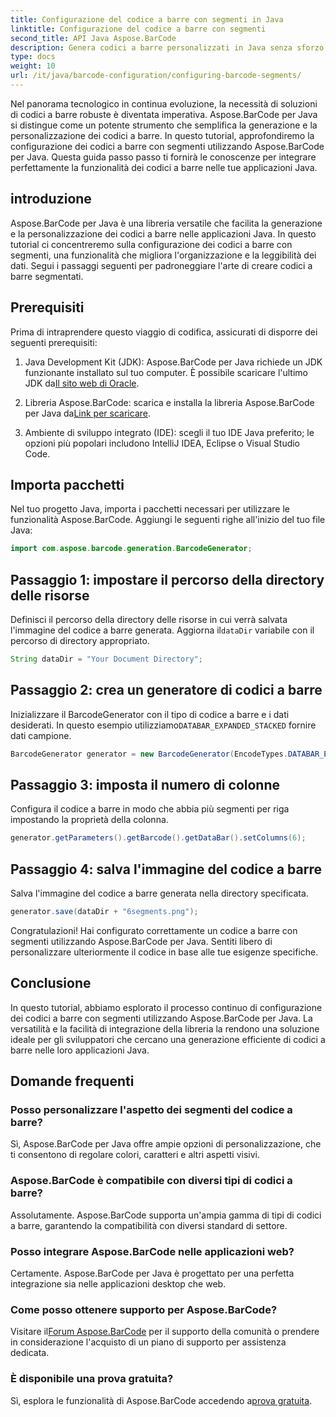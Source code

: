 ```yaml
---
title: Configurazione del codice a barre con segmenti in Java
linktitle: Configurazione del codice a barre con segmenti
second_title: API Java Aspose.BarCode
description: Genera codici a barre personalizzati in Java senza sforzo con Aspose.BarCode. Versatile, efficiente e facile per gli sviluppatori.
type: docs
weight: 10
url: /it/java/barcode-configuration/configuring-barcode-segments/
---
```


Nel panorama tecnologico in continua evoluzione, la necessità di soluzioni di codici a barre robuste è diventata imperativa. Aspose.BarCode per Java si distingue come un potente strumento che semplifica la generazione e la personalizzazione dei codici a barre. In questo tutorial, approfondiremo la configurazione dei codici a barre con segmenti utilizzando Aspose.BarCode per Java. Questa guida passo passo ti fornirà le conoscenze per integrare perfettamente la funzionalità dei codici a barre nelle tue applicazioni Java.

## introduzione

Aspose.BarCode per Java è una libreria versatile che facilita la generazione e la personalizzazione dei codici a barre nelle applicazioni Java. In questo tutorial ci concentreremo sulla configurazione dei codici a barre con segmenti, una funzionalità che migliora l'organizzazione e la leggibilità dei dati. Segui i passaggi seguenti per padroneggiare l'arte di creare codici a barre segmentati.

## Prerequisiti

Prima di intraprendere questo viaggio di codifica, assicurati di disporre dei seguenti prerequisiti:

1.  Java Development Kit (JDK): Aspose.BarCode per Java richiede un JDK funzionante installato sul tuo computer. È possibile scaricare l'ultimo JDK da[Il sito web di Oracle](https://www.oracle.com/java/technologies/javase-downloads.html).

2.  Libreria Aspose.BarCode: scarica e installa la libreria Aspose.BarCode per Java da[Link per scaricare](https://releases.aspose.com/barcode/java/).

3. Ambiente di sviluppo integrato (IDE): scegli il tuo IDE Java preferito; le opzioni più popolari includono IntelliJ IDEA, Eclipse o Visual Studio Code.

## Importa pacchetti

Nel tuo progetto Java, importa i pacchetti necessari per utilizzare le funzionalità Aspose.BarCode. Aggiungi le seguenti righe all'inizio del tuo file Java:

```java
import com.aspose.barcode.generation.BarcodeGenerator;
```

## Passaggio 1: impostare il percorso della directory delle risorse

 Definisci il percorso della directory delle risorse in cui verrà salvata l'immagine del codice a barre generata. Aggiorna il`dataDir` variabile con il percorso di directory appropriato.

```java
String dataDir = "Your Document Directory";
```

## Passaggio 2: crea un generatore di codici a barre

 Inizializzare il BarcodeGenerator con il tipo di codice a barre e i dati desiderati. In questo esempio utilizziamo`DATABAR_EXPANDED_STACKED` fornire dati campione.

```java
BarcodeGenerator generator = new BarcodeGenerator(EncodeTypes.DATABAR_EXPANDED_STACKED, "(01)98898765432106(3202)012345(15)991231");
```

## Passaggio 3: imposta il numero di colonne

Configura il codice a barre in modo che abbia più segmenti per riga impostando la proprietà della colonna.

```java
generator.getParameters().getBarcode().getDataBar().setColumns(6);
```

## Passaggio 4: salva l'immagine del codice a barre

Salva l'immagine del codice a barre generata nella directory specificata.

```java
generator.save(dataDir + "6segments.png");
```

Congratulazioni! Hai configurato correttamente un codice a barre con segmenti utilizzando Aspose.BarCode per Java. Sentiti libero di personalizzare ulteriormente il codice in base alle tue esigenze specifiche.

## Conclusione

In questo tutorial, abbiamo esplorato il processo continuo di configurazione dei codici a barre con segmenti utilizzando Aspose.BarCode per Java. La versatilità e la facilità di integrazione della libreria la rendono una soluzione ideale per gli sviluppatori che cercano una generazione efficiente di codici a barre nelle loro applicazioni Java.

## Domande frequenti

### Posso personalizzare l'aspetto dei segmenti del codice a barre?
Sì, Aspose.BarCode per Java offre ampie opzioni di personalizzazione, che ti consentono di regolare colori, caratteri e altri aspetti visivi.

### Aspose.BarCode è compatibile con diversi tipi di codici a barre?
Assolutamente. Aspose.BarCode supporta un'ampia gamma di tipi di codici a barre, garantendo la compatibilità con diversi standard di settore.

### Posso integrare Aspose.BarCode nelle applicazioni web?
Certamente. Aspose.BarCode per Java è progettato per una perfetta integrazione sia nelle applicazioni desktop che web.

### Come posso ottenere supporto per Aspose.BarCode?
 Visitare il[Forum Aspose.BarCode](https://forum.aspose.com/c/barcode/13) per il supporto della comunità o prendere in considerazione l'acquisto di un piano di supporto per assistenza dedicata.

### È disponibile una prova gratuita?
 Sì, esplora le funzionalità di Aspose.BarCode accedendo a[prova gratuita](https://releases.aspose.com/).
